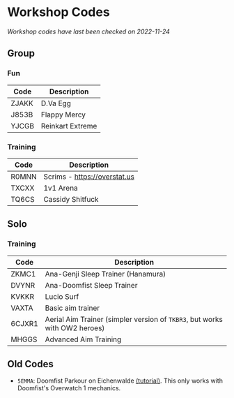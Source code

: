 ---
---

# Workshop Codes

_Workshop codes have last been checked on 2022-11-24_

## Group

### Fun

| Code  | Description      |
| ----- | ---------------- |
| ZJAKK | D.Va Egg         |
| J853B | Flappy Mercy     |
| YJCGB | Reinkart Extreme |

### Training

| Code  | Description                  |
| ----- | ---------------------------- |
| R0MNN | Scrims - https://overstat.us |
| TXCXX | 1v1 Arena                    |
| TQ6CS | Cassidy Shitfuck             |

## Solo

### Training

| Code   | Description                                                                |
| ------ | -------------------------------------------------------------------------- |
| ZKMC1  | Ana-Genji Sleep Trainer (Hanamura)                                         |
| DVYNR  | Ana-Doomfist Sleep Trainer                                                 |
| KVKKR  | Lucio Surf                                                                 |
| VAXTA  | Basic aim trainer                                                          |
| 6CJXR1 | Aerial Aim Trainer (simpler version of `TKBR3`, but works with OW2 heroes) |
| MHGGS  | Advanced Aim Training                                                      |

## Old Codes

- `5EMMA`: Doomfist Parkour on Eichenwalde
  [(tutorial)](https://youtu.be/mM-f5j0vb60). This only works with Doomfist's
  Overwatch 1 mechanics.
